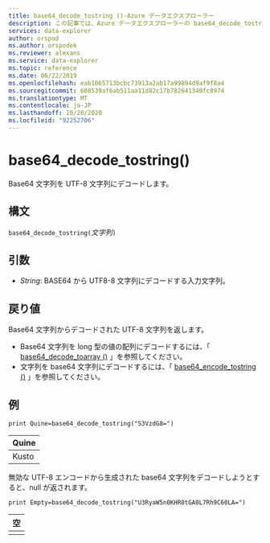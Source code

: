 ```yaml
---
title: base64_decode_tostring ()-Azure データエクスプローラー
description: この記事では、Azure データエクスプローラーの base64_decode_tostring () について説明します。
services: data-explorer
author: orspod
ms.author: orspodek
ms.reviewer: alexans
ms.service: data-explorer
ms.topic: reference
ms.date: 06/22/2019
ms.openlocfilehash: eab1065713bcbc73913a2ab17a99894d9af9f8a4
ms.sourcegitcommit: 608539af6ab511aa11d82c17b782641340fc8974
ms.translationtype: MT
ms.contentlocale: ja-JP
ms.lasthandoff: 10/20/2020
ms.locfileid: "92252706"
---
```

# <a name="base64_decode_tostring"></a>base64_decode_tostring()

Base64 文字列を UTF-8 文字列にデコードします。

## <a name="syntax"></a>構文

`base64_decode_tostring(`*文字列*`)`

## <a name="arguments"></a>引数

* *String*: BASE64 から UTF8-8 文字列にデコードする入力文字列。

## <a name="returns"></a>戻り値

Base64 文字列からデコードされた UTF-8 文字列を返します。

* Base64 文字列を long 型の値の配列にデコードするには、「 [base64_decode_toarray ()](base64_decode_toarrayfunction.md) 」を参照してください。
* 文字列を base64 文字列にデコードするには、「 [base64_encode_tostring ()](base64_encode_tostringfunction.md) 」を参照してください。

## <a name="example"></a>例

<!-- csl: https://help.kusto.windows.net:443/Samples -->
```kusto
print Quine=base64_decode_tostring("S3VzdG8=")
```

|Quine|
|-----|
|Kusto|

無効な UTF-8 エンコードから生成された base64 文字列をデコードしようとすると、null が返されます。

<!-- csl: https://help.kusto.windows.net:443/Samples -->
```kusto
print Empty=base64_decode_tostring("U3RyaW5n0KHR0tGA0L7Rh9C60LA=")
```

|空|
|-----|
||
